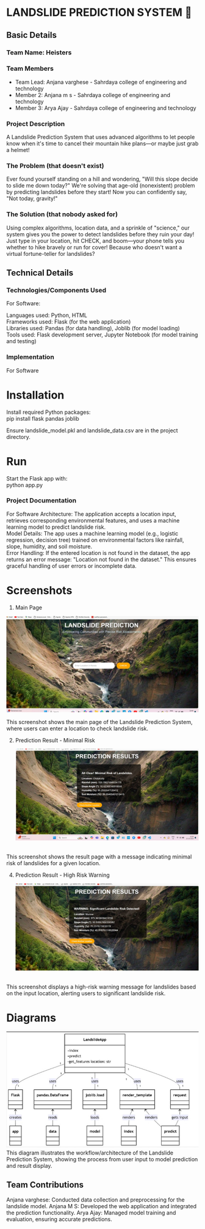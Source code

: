 # LANDSLIDE PREDICTION SYSTEM 🎯


## Basic Details
### Team Name: Heisters


### Team Members
- Team Lead: Anjana varghese - Sahrdaya college of engineering and technology
- Member 2: Anjana m s - Sahrdaya college of engineering and technology
- Member 3: Arya Ajay - Sahrdaya college of engineering and technology
### Project Description
A Landslide Prediction System that uses advanced algorithms to let people know when it's time to cancel their mountain hike plans—or maybe just grab a helmet!

### The Problem (that doesn't exist)
Ever found yourself standing on a hill and wondering, "Will this slope decide to slide me down today?" We're solving that age-old (nonexistent) problem by predicting landslides before they start! Now you can confidently say, "Not today, gravity!"

### The Solution (that nobody asked for)
Using complex algorithms, location data, and a sprinkle of "science," our system gives you the power to detect landslides before they ruin your day! Just type in your location, hit CHECK, and boom—your phone tells you whether to hike bravely or run for cover! Because who doesn't want a virtual fortune-teller for landslides?

## Technical Details
### Technologies/Components Used
For Software:

Languages used: Python, HTML<br>
Frameworks used: Flask (for the web application)<br>
Libraries used: Pandas (for data handling), Joblib (for model loading)<br>
Tools used: Flask development server, Jupyter Notebook (for model training and testing)<br>

### Implementation
For Software

# Installation

Install required Python packages:<br>
pip install flask pandas joblib<br>

Ensure landslide_model.pkl and landslide_data.csv are in the project directory.<br>
# Run
Start the Flask app with:<br>
python app.py<br>
### Project Documentation
For Software
Architecture: The application accepts a location input, retrieves corresponding environmental features, and uses a machine learning model to predict landslide risk.<br>
Model Details: The app uses a machine learning model (e.g., logistic regression, decision tree) trained on environmental factors like rainfall, slope, humidity, and soil moisture.<br>
Error Handling: If the entered location is not found in the dataset, the app returns an error message: "Location not found in the dataset." This ensures graceful handling of user errors or incomplete data.<br>

# Screenshots 
1. Main Page

![Main Page Screenshot](mainpage.jpg)

 This screenshot shows the main page of the Landslide Prediction System, where users can enter a location to check landslide risk.

2. Prediction Result - Minimal Risk

   ![Main Page Screenshot](minimal.jpg)
   
 <br>This screenshot shows the result page with a message indicating minimal risk of landslides for a given location.

4. Prediction Result - High Risk Warning
   
   ![Main Page Screenshot](maximumrisk.jpg )
   
<br>This screenshot displays a high-risk warning message for landslides based on the input location, alerting users to significant landslide risk.

# Diagrams
![Workflow Diagram](diagram.jpg) 
<br>This diagram illustrates the workflow/architecture of the Landslide Prediction System, showing the process from user input to model prediction and result display.
## Team Contributions
Anjana varghese: Conducted data collection and preprocessing for the landslide model.
Anjana M S: Developed the web application and integrated the prediction functionality.
Arya Ajay: Managed model training and evaluation, ensuring accurate predictions.


